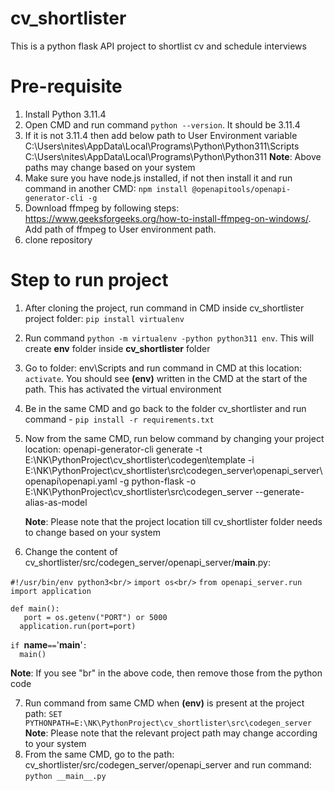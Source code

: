 # cv_shortlister
This is a python flask API project to shortlist cv and schedule interviews

# Pre-requisite
1. Install Python 3.11.4
2. Open CMD and run command `python --version`. It should be 3.11.4
3. If it is not 3.11.4 then add below path to User Environment variable
   C:\Users\nites\AppData\Local\Programs\Python\Python311\Scripts\
   C:\Users\nites\AppData\Local\Programs\Python\Python311
   **Note**: Above paths may change based on your system
4. Make sure you have node.js installed, if not then install it and run command in another CMD: `npm install @openapitools/openapi-generator-cli -g`
5. Download ffmpeg by following steps: https://www.geeksforgeeks.org/how-to-install-ffmpeg-on-windows/. Add path of ffmpeg to User environment path. 
6. clone repository

# Step to run project
1. After cloning the project, run command in CMD inside cv_shortlister project folder:  `pip install virtualenv`
2. Run command `python -m virtualenv -python python311 env`. This will create **env** folder inside **cv_shortlister** folder
3. Go to folder: env\Scripts and run command in CMD at this location: `activate`. You should see **(env)** written in the CMD at the start of the path. This has activated the virtual environment
4. Be in the same CMD and go back to the folder cv_shortlister and run command - `pip install -r requirements.txt`
5. Now from the same CMD, run below command by changing your project location:
   openapi-generator-cli generate -t E:\NK\PythonProject\cv_shortlister\codegen\template -i E:\NK\PythonProject\cv_shortlister\src\codegen_server\openapi_server\openapi\openapi.yaml -g python-flask -o E:\NK\PythonProject\cv_shortlister\src\codegen_server --generate-alias-as-model

   **Note**: Please note that the project location till cv_shortlister folder needs to change based on your system
6. Change the content of cv_shortlister/src/codegen_server/openapi_server/__main__.py:

`#!/usr/bin/env python3<br/>`
`import os<br/>`
`from openapi_server.run import application`<br/>

`def main():`<br/>
`   port = os.getenv("PORT") or 5000`<br/>
`  application.run(port=port)`<br/>

`if `__name__` == `'__main__'`:`<br/>
`  main()`<br/>

   **Note**: If you see "br" in the above code, then remove those from the python code

7. Run command from same CMD when **(env)** is present at the project path: `SET PYTHONPATH=E:\NK\PythonProject\cv_shortlister\src\codegen_server`
   **Note**: Please note that the relevant project path may change according to your system
8. From the same CMD, go to the path: cv_shortlister/src/codegen_server/openapi_server and run command: `python __main__.py`

